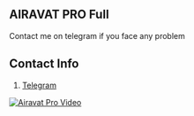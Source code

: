## AIRAVAT PRO Full

Contact me on telegram if you face any problem

## Contact Info 
 1. [Telegram](https://t.me/Dx_17)

[![Airavat Pro Video](https://img.youtube.com/vi/wWjJjaJEVAg/0.jpg)](https://www.youtube.com/watch?v=wWjJjaJEVAg)



